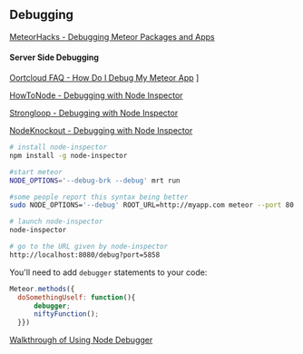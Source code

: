 ## Debugging  

[MeteorHacks - Debugging Meteor Packages and Apps](http://meteorhacks.com/debugging-meteor-packages-and-apps.html)  




#### Server Side Debugging  

[Oortcloud FAQ - How Do I Debug My Meteor App](https://github.com/oortcloud/unofficial-meteor-faq#how-do-i-debug-my-meteor-app)
]

[HowToNode - Debugging with Node Inspector](http://howtonode.org/debugging-with-node-inspector)  

[Strongloop - Debugging with Node Inspector](http://docs.strongloop.com/display/DOC/Debugging+with+Node+Inspector)  

[NodeKnockout - Debugging with Node Inspector](http://blog.nodeknockout.com/post/34843655876/debugging-with-node-inspector)


````sh
# install node-inspector
npm install -g node-inspector

#start meteor
NODE_OPTIONS='--debug-brk --debug' mrt run

#some people report this syntax being better
sudo NODE_OPTIONS='--debug' ROOT_URL=http://myapp.com meteor --port 80

# launch node-inspector
node-inspector

# go to the URL given by node-inspector
http://localhost:8080/debug?port=5858
````

You'll need to add ``debugger`` statements to your code:
````js
Meteor.methods({
  doSomethingUself: function(){
      debugger;
      niftyFunction();
  }})
````

[Walkthrough of Using Node Debugger](https://github.com/meteor/meteor/issues/1411)  

